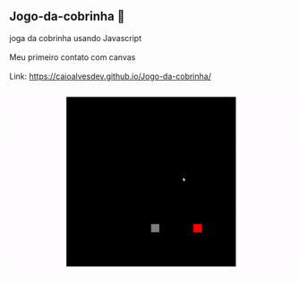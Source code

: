 ## Jogo-da-cobrinha 🐍
joga da cobrinha usando Javascript
<br><br>
Meu primeiro contato com canvas
<br><br>
Link: https://caioalvesdev.github.io/Jogo-da-cobrinha/
<p>
  <img src="to_readme/ezgif.com-gif-maker.gif">
</p>
